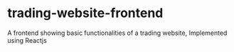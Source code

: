 # trading-website-frontend
A frontend showing basic functionalities of a trading website, Implemented using Reactjs
